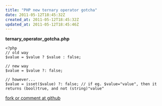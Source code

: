 ```yaml
---
title: "PHP new ternary operator gotcha"
date: 2011-05-12T18:45:32Z
created_at: 2011-05-12T18:45:32Z
updated_at: 2011-05-12T18:45:46Z
---
```


<strong>ternary_operator_gotcha.php</strong>

    <?php
    // old way
    $value = $value ? $value : false;
    
    // new way
    $value = $value ?: false;
    
    // however...
    $value = isset($value) ?: false; // if eg. $value="value", then it returns (bool)true, and not (string)"value"


[fork or comment at github](https://gist.github.com/969179)
